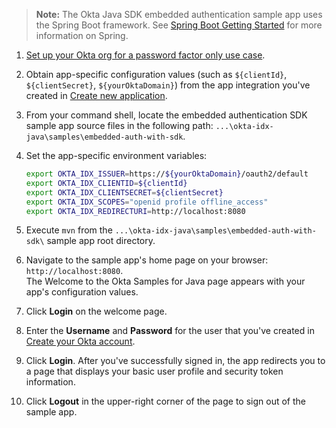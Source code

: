 > **Note:** The Okta Java SDK embedded authentication sample app uses the Spring Boot framework. See [Spring Boot Getting Started](https://spring.io/guides/gs/spring-boot/) for more information on Spring.

1. [Set up your Okta org for a password factor only use case](/docs/guides/oie-embedded-common-org-setup/java/main/#set-up-your-okta-org-for-a-password-factor-only-use-case).

1. Obtain app-specific configuration values (such as `${clientId}`, `${clientSecret}`, `${yourOktaDomain}`) from the app integration you've created in [Create new application](/docs/guides/oie-embedded-common-org-setup/java/main/#create-a-new-application).

1. From your command shell, locate the embedded authentication SDK sample app source files in the following path: `...\okta-idx-java\samples\embedded-auth-with-sdk`.

1. Set the app-specific environment variables:<br>
   ```bash
   export OKTA_IDX_ISSUER=https://${yourOktaDomain}/oauth2/default
   export OKTA_IDX_CLIENTID=${clientId}
   export OKTA_IDX_CLIENTSECRET=${clientSecret}
   export OKTA_IDX_SCOPES="openid profile offline_access"
   export OKTA_IDX_REDIRECTURI=http://localhost:8080
   ```

1. Execute `mvn` from the `...\okta-idx-java\samples\embedded-auth-with-sdk\` sample app root directory.

1. Navigate to the sample app's home page on your browser: `http://localhost:8080`. <br>The Welcome to the Okta Samples for Java page appears with your app's configuration values.

1. Click **Login** on the welcome page.
1. Enter the **Username** and **Password** for the user that you've created in
   [Create your Okta account](/docs/guides/oie-embedded-common-org-setup/java/main/#create-your-okta-account).

1. Click **Login**. After you've successfully signed in, the app redirects you to a page that displays your basic user profile and security token information.

1. Click **Logout** in the upper-right corner of the page to sign out of the sample app.
